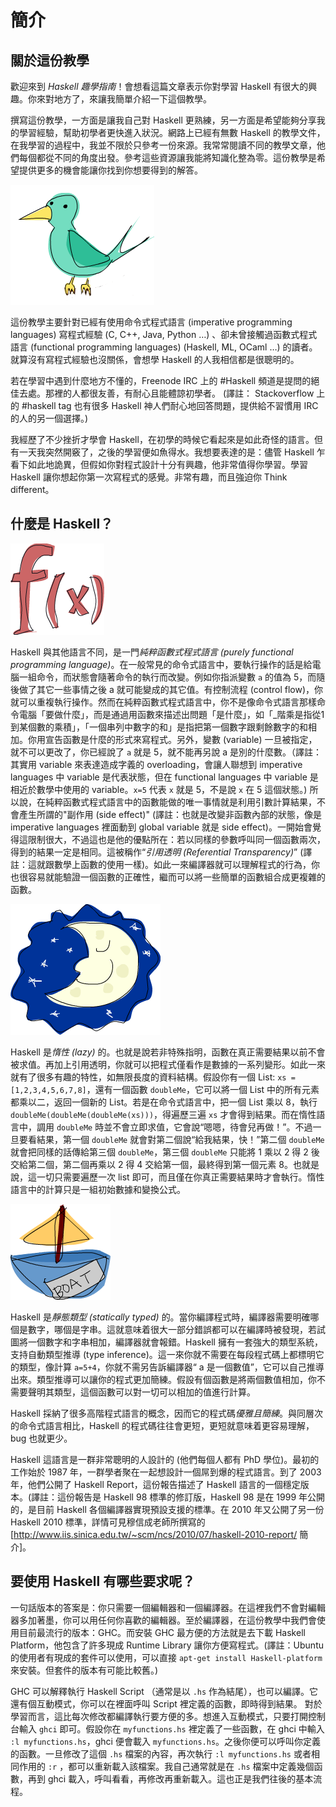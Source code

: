 # 簡介

## 關於這份教學

歡迎來到 *Haskell 趣學指南*！會想看這篇文章表示你對學習 Haskell 有很大的興趣。你來對地方了，來讓我簡單介紹一下這個教學。

撰寫這份教學，一方面是讓我自己對 Haskell 更熟練，另一方面是希望能夠分享我的學習經驗，幫助初學者更快進入狀況。網路上已經有無數 Haskell 的教學文件，在我學習的過程中，我並不限於只參考一份來源。我常常閱讀不同的教學文章，他們每個都從不同的角度出發。參考這些資源讓我能將知識化整為零。這份教學是希望提供更多的機會能讓你找到你想要得到的解答。

![](bird.png)

這份教學主要針對已經有使用命令式程式語言 (imperative programming languages) 寫程式經驗 (C, C++, Java, Python …) 、卻未曾接觸過函數式程式語言 (functional programming languages) (Haskell, ML, OCaml …) 的讀者。就算沒有寫程式經驗也沒關係，會想學 Haskell 的人我相信都是很聰明的。

若在學習中遇到什麼地方不懂的，Freenode IRC 上的 #Haskell 頻道是提問的絕佳去處。那裡的人都很友善，有耐心且能體諒初學者。
(譯註： Stackoverflow 上的 #haskell tag 也有很多 Haskell 神人們耐心地回答問題，提供給不習慣用 IRC 的人的另一個選擇。)

我經歷了不少挫折才學會 Haskell，在初學的時候它看起來是如此奇怪的語言。但有一天我突然開竅了，之後的學習便如魚得水。我想要表達的是：儘管 Haskell 乍看下如此地詭異，但假如你對程式設計十分有興趣，他非常值得你學習。學習 Haskell 讓你想起你第一次寫程式的感覺。非常有趣，而且強迫你 Think different。

## 什麼是 Haskell？

![](fx.png)

Haskell 與其他語言不同，是一門*純粹函數式程式語言 (purely functional programming language)*。在一般常見的命令式語言中，要執行操作的話是給電腦一組命令，而狀態會隨著命令的執行而改變。例如你指派變數 ``a`` 的值為 5，而隨後做了其它一些事情之後 a 就可能變成的其它值。有控制流程 (control flow)，你就可以重複執行操作。然而在純粹函數式程式語言中，你不是像命令式語言那樣命令電腦「要做什麼」，而是通過用函數來描述出問題「是什麼」，如「_階乘是指從1到某個數的乘積」，「一個串列中數字的和」是指把第一個數字跟剩餘數字的和相加。你用宣告函數是什麼的形式來寫程式。另外，變數 (variable) 一旦被指定，就不可以更改了，你已經說了 ``a`` 就是 5，就不能再另說 a 是別的什麼數。（譯註：其實用 variable 來表達造成字義的 overloading，會讓人聯想到 imperative languages 中 variable 是代表狀態，但在 functional languages 中 variable 是相近於數學中使用的 variable。``x=5`` 代表 ``x`` 就是 5，不是說 ``x`` 在 5 這個狀態。) 所以說，在純粹函數式程式語言中的函數能做的唯一事情就是利用引數計算結果，不會產生所謂的"副作用 (side effect)" (譯註：也就是改變非函數內部的狀態，像是 imperative languages 裡面動到 global variable 就是 side effect)。一開始會覺得這限制很大，不過這也是他的優點所在：若以同樣的參數呼叫同一個函數兩次，得到的結果一定是相同。這被稱作“_引用透明 (Referential Transparency)_” (譯註：這就跟數學上函數的使用一樣)。如此一來編譯器就可以理解程式的行為，你也很容易就能驗證一個函數的正確性，繼而可以將一些簡單的函數組合成更複雜的函數。

![](lazy.png)

Haskell 是*惰性 (lazy)* 的。也就是說若非特殊指明，函數在真正需要結果以前不會被求值。再加上引用透明，你就可以把程式僅看作是數據的一系列變形。如此一來就有了很多有趣的特性，如無限長度的資料結構。假設你有一個 List: ``xs = [1,2,3,4,5,6,7,8]``，還有一個函數 ``doubleMe``，它可以將一個 List 中的所有元素都乘以二，返回一個新的 List。若是在命令式語言中，把一個 List 乘以 8，執行 ``doubleMe(doubleMe(doubleMe(xs)))``，得遍歷三遍 ``xs`` 才會得到結果。而在惰性語言中，調用 ``doubleMe`` 時並不會立即求值，它會說“嗯嗯，待會兒再做！”。不過一旦要看結果，第一個 ``doubleMe`` 就會對第二個說“給我結果，快！”第二個 ``doubleMe`` 就會把同樣的話傳給第三個 ``doubleMe``，第三個 ``doubleMe`` 只能將 1 乘以 2 得 2 後交給第二個，第二個再乘以 2 得 4 交給第一個，最終得到第一個元素 8。也就是說，這一切只需要遍歷一次 list 即可，而且僅在你真正需要結果時才會執行。惰性語言中的計算只是一組初始數據和變換公式。

![](boat.png)

Haskell 是*靜態類型 (statically typed)* 的。當你編譯程式時，編譯器需要明確哪個是數字，哪個是字串。這就意味着很大一部分錯誤都可以在編譯時被發現，若試圖將一個數字和字串相加，編譯器就會報錯。Haskell 擁有一套強大的類型系統，支持自動類型推導 (type inference)。這一來你就不需要在每段程式碼上都標明它的類型，像計算 ``a=5+4``，你就不需另告訴編譯器“ a 是一個數值”，它可以自己推導出來。類型推導可以讓你的程式更加簡練。假設有個函數是將兩個數值相加，你不需要聲明其類型，這個函數可以對一切可以相加的值進行計算。

Haskell 採納了很多高階程式語言的概念，因而它的程式碼*優雅且簡練*。與同層次的命令式語言相比，Haskell 的程式碼往往會更短，更短就意味着更容易理解，bug 也就更少。

Haskell 這語言是一群非常聰明的人設計的 (他們每個人都有 PhD 學位)。最初的工作始於 1987 年，一群學者聚在一起想設計一個屌到爆的程式語言。到了 2003 年，他們公開了 Haskell Report，這份報告描述了 Haskell 語言的一個穩定版本。(譯註：這份報告是 Haskell 98 標準的修訂版，Haskell 98 是在 1999 年公開的，是目前 Haskell 各個編譯器實現預設支援的標準。在 2010 年又公開了另一份 Haskell 2010 標準，詳情可見穆信成老師所撰寫的[http://www.iis.sinica.edu.tw/~scm/ncs/2010/07/haskell-2010-report/ 簡介]。

##  要使用 Haskell 有哪些要求呢？

一句話版本的答案是：你只需要一個編輯器和一個編譯器。在這裡我們不會對編輯器多加著墨，你可以用任何你喜歡的編輯器。至於編譯器，在這份教學中我們會使用目前最流行的版本：GHC。而安裝 GHC 最方便的方法就是去下載 Haskell Platform，他包含了許多現成 Runtime Library 讓你方便寫程式。(譯註：Ubuntu 的使用者有現成的套件可以使用，可以直接 ``apt-get install Haskell-platform`` 來安裝。但套件的版本有可能比較舊。)

GHC 可以解釋執行 Haskell Script （通常是以 ``.hs`` 作為結尾），也可以編譯。它還有個互動模式，你可以在裡面呼叫 Script 裡定義的函數，即時得到結果。 對於學習而言，這比每次修改都編譯執行要方便的多。想進入互動模式，只要打開控制台輸入 ``ghci`` 即可。假設你在 ``myfunctions.hs`` 裡定義了一些函數，在 ghci 中輸入 ``:l myfunctions.hs``，ghci 便會載入 ``myfunctions.hs``。之後你便可以呼叫你定義的函數。一旦修改了這個 ``.hs`` 檔案的內容，再次執行 ``:l myfunctions.hs`` 或者相同作用的 ``:r`` ，都可以重新載入該檔案。我自己通常就是在 ``.hs`` 檔案中定義幾個函數，再到 ghci 載入，呼叫看看，再修改再重新載入。這也正是我們往後的基本流程。
